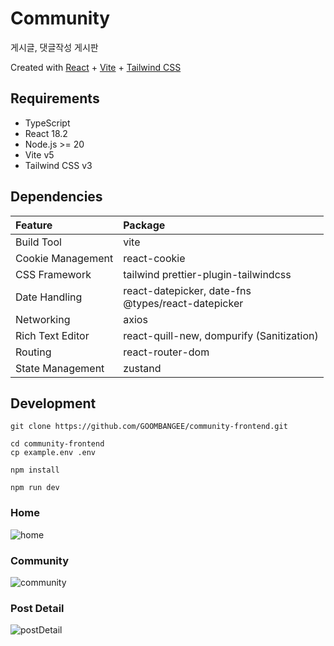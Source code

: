 # Community

게시글, 댓글작성 게시판

Created with [React](https://react.dev/) + [Vite](https://vite.dev/) +  [Tailwind CSS](https://tailwindcss.com/)

## Requirements

- TypeScript
- React 18.2
- Node.js >= 20
- Vite v5
- Tailwind CSS v3

## Dependencies

| Feature           | Package                                                  |
|:------------------|:---------------------------------------------------------|
| Build Tool        | vite                                                     |
| Cookie Management | react-cookie                                             |
| CSS Framework     | tailwind prettier-plugin-tailwindcss                     |
| Date Handling     | react-datepicker, date-fns </br> @types/react-datepicker |
| Networking        | axios                                                    |
| Rich Text Editor  | react-quill-new, dompurify (Sanitization)                |
| Routing           | react-router-dom                                         |
| State Management  | zustand                                                  |

## Development

```
git clone https://github.com/GOOMBANGEE/community-frontend.git

cd community-frontend
cp example.env .env

npm install

npm run dev
```

### Home

![home](https://github.com/user-attachments/assets/9112db91-77f8-41a2-a121-f8646167eb0a)

### Community

![community](https://github.com/user-attachments/assets/da697a94-d1c5-4c6f-a464-5082c009213f)

### Post Detail

![postDetail](https://github.com/user-attachments/assets/4deae5d2-7edc-45a6-ad83-c395d03ed69b)
